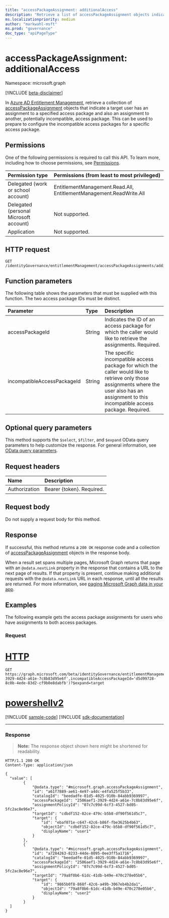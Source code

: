 ```yaml
---
title: "accessPackageAssignment: additionalAccess"
description: "Retrieve a list of accessPackageAssignment objects indicating potential separation of duties conflicts or access to incompatible access packages."
ms.localizationpriority: medium
author: "markwahl-msft"
ms.prod: "governance"
doc_type: "apiPageType"
---
```


# accessPackageAssignment: additionalAccess
Namespace: microsoft.graph

[!INCLUDE [beta-disclaimer](../../includes/beta-disclaimer.md)]

In [Azure AD Entitlement Management](../resources/entitlementmanagement-overview.md), retrieve a collection of [accessPackageAssignment](../resources/accesspackageassignment.md) objects that indicate a target user has an assignment to a specified access package and also an assignment to another, potentially incompatible, access package.  This can be used to prepare to configure the incompatible access packages for a specific access package.

## Permissions
One of the following permissions is required to call this API. To learn more, including how to choose permissions, see [Permissions](/graph/permissions-reference).

|Permission type|Permissions (from least to most privileged)|
|:---|:---|
|Delegated (work or school account)|EntitlementManagement.Read.All, EntitlementManagement.ReadWrite.All|
|Delegated (personal Microsoft account)|Not supported.|
|Application|Not supported.|

## HTTP request

<!-- {
  "blockType": "ignored"
}
-->
``` http
GET /identityGovernance/entitlementManagement/accessPackageAssignments/additionalAccess(accessPackageId='parameterValue',incompatibleAccessPackageId='parameterValue')
```

## Function parameters
The following table shows the parameters that must be supplied with this function.  The two access package IDs must be distinct.

|Parameter|Type|Description|
|:---|:---|:---|
| accessPackageId | String |  Indicates the ID of an access package for which the caller would like to retrieve the assignments. Required. |
| incompatibleAccessPackageId | String | The specific incompatible access package for which the caller would like to retrieve only those assignments where the user also has an assignment to this incompatible access package. Required. |

## Optional query parameters

This method supports the `$select`, `$filter`, and `$expand` OData query parameters to help customize the response. For general information, see [OData query parameters](/graph/query-parameters).

## Request headers
|Name|Description|
|:---|:---|
|Authorization|Bearer {token}. Required.|

## Request body
Do not supply a request body for this method.

## Response

If successful, this method returns a `200 OK` response code and a collection of [accessPackageAssignment](../resources/accesspackageassignment.md) objects in the response body.

When a result set spans multiple pages, Microsoft Graph returns that page with an `@odata.nextLink` property in the response that contains a URL to the next page of results. If that property is present, continue making additional requests with the `@odata.nextLink` URL in each response, until all the results are returned. For more information, see [paging Microsoft Graph data in your app](/graph/paging).

## Examples

The following example gets the access package assignments for users who have assignments to both access packages.

### Request


# [HTTP](#tab/http)
<!-- {
  "blockType": "request",
  "name": "accesspackageassignment_additionalaccess"
}
-->
``` http
GET https://graph.microsoft.com/beta/identityGovernance/entitlementManagement/accessPackageAssignments/additionalAccess(accessPackageId='2506aef1-3929-4d24-a61e-7c8b83d95e6f',incompatibleAccessPackageId='d5d99728-8c0b-4ede-83d2-cf9b0e8dabfb')?$expand=target
```

# [powershellv2](#tab/powershellv2)
[!INCLUDE [sample-code](../includes/snippets/powershellv2/accesspackageassignment-additionalaccess-powershellv2-snippets.md)]
[!INCLUDE [sdk-documentation](../includes/snippets/snippets-sdk-documentation-link.md)]

---


### Response
> **Note:** The response object shown here might be shortened for readability.
<!-- {
  "blockType": "response",
  "truncated": true,
  "@odata.type": "Collection(microsoft.graph.accessPackageAssignment)"
}
-->
``` http
HTTP/1.1 200 OK
Content-Type: application/json

{
  "value": [
        {
            "@odata.type": "#microsoft.graph.accessPackageAssignment",
            "id": "a61f7889-ae61-4e97-a4dc-e4fa525f5b33",
            "catalogId": "beedadfe-01d5-4025-910b-84abb9369997",
            "accessPackageId": "2506aef1-3929-4d24-a61e-7c8b83d95e6f",
            "assignmentPolicyId": "07c7c99d-6cf3-4527-bd05-5fc2ac8e96e7",
            "targetId": "cdbdf152-82ce-479c-b5b8-df90f561d5c7",
            "target": {
                "id": "ebaf071e-c647-42c6-b86f-fbe3625b4b63",
                "objectId": "cdbdf152-82ce-479c-b5b8-df90f561d5c7",
                "displayName": "user1"
            }
        },
        {
            "@odata.type": "#microsoft.graph.accessPackageAssignment",
            "id": "a7284263-8233-44de-8095-0ee3ff5a1716",
            "catalogId": "beedadfe-01d5-4025-910b-84abb9369997",
            "accessPackageId": "2506aef1-3929-4d24-a61e-7c8b83d95e6f",
            "assignmentPolicyId": "07c7c99d-6cf3-4527-bd05-5fc2ac8e96e7",
            "targetId": "79a8f0b6-61dc-41db-b49e-470c278e05b6",
            "target": {
                "id": "9865b0f8-868f-42c6-a49b-3067eb4b2da1",
                "objectId": "79a8f0b6-61dc-41db-b49e-470c278e05b6",
                "displayName": "user2"
            }
        }
  ]
}

```

